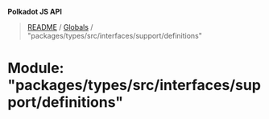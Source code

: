 **Polkadot JS API**

> [README](../README.md) / [Globals](../globals.md) / "packages/types/src/interfaces/support/definitions"

# Module: "packages/types/src/interfaces/support/definitions"
